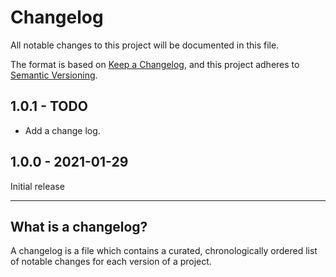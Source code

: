 Changelog
=========

All notable changes to this project will be documented in this file.

The format is based on [Keep a
Changelog](https://keepachangelog.com/en/1.0.0/), and this project
adheres to [Semantic Versioning](https://semver.org/spec/v2.0.0.html).

1.0.1 - TODO
------------

* Add a change log.

1.0.0 - 2021-01-29
------------------

Initial release

----

What is a changelog?
--------------------

A changelog is a file which contains a curated, chronologically
ordered list of notable changes for each version of a project.


